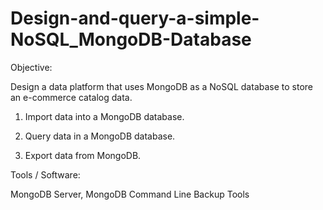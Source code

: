 # Design-and-query-a-simple-NoSQL_MongoDB-Database

Objective:

Design a data platform that uses MongoDB as a NoSQL database to store an e-commerce catalog data.

1. Import data into a MongoDB database.

2. Query data in a MongoDB database.

3. Export data from MongoDB.

Tools / Software:

MongoDB Server, MongoDB Command Line Backup Tools
